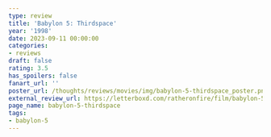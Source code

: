```yaml
---
type: review
title: 'Babylon 5: Thirdspace'
year: '1998'
date: 2023-09-11 00:00:00
categories:
- reviews
draft: false
rating: 3.5
has_spoilers: false
fanart_url: ''
poster_url: /thoughts/reviews/movies/img/babylon-5-thirdspace_poster.png
external_review_url: https://letterboxd.com/ratheronfire/film/babylon-5-thirdspace/
page_name: babylon-5-thirdspace
tags:
- babylon-5
---
```


